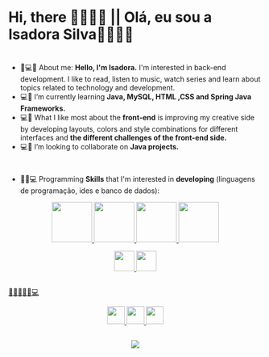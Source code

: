 ## <h1> Hi, there 👩🏽‍💻👋   ||  Olá, eu sou a Isadora Silva👩🏽‍💻👋</h1>


#
-  📌💻📝 About me: 
         <strong>Hello, I'm Isadora.</strong> I'm interested in back-end development.
         I like to read, listen to music, watch series and learn about topics related to technology and development.
  -  💻📝 I’m currently learning <strong>Java, MySQL, HTML ,CSS and Spring Java Frameworks.</strong>
   -  💻📝 What I like most about the <strong>front-end</strong> is improving my creative side by developing layouts, colors and style combinations for different interfaces and <strong>the different challenges of the front-end side.</strong>
  -  💻📝 I’m looking to collaborate on <strong>Java projects.</strong>

#
-  📌📝💻 Programming <strong>Skills</strong> that I'm interested in <strong>developing</strong>  (linguagens de programação, ides e banco de dados):
         

 <p>
<div align="center">
  <a href="https://https://github.com/irsdora">     
<img height="80em" src="https://img.shields.io/badge/Java-ED8B00?style=for-the-badge&logo=java&logoColor=white"/>
<img height="80em" src="https://img.shields.io/badge/HTML5-E34F26?style=for-the-badge&logo=html5&logoColor=white"/>
<img height="80em" src="https://img.shields.io/badge/CSS3-1572B6?style=for-the-badge&logo=css3&logoColor=white"/>
<img height="80em" src="https://img.shields.io/badge/Java-ED8B00?style=for-the-badge&logo=java&logoColor=white"/>
<p>
<img height="40em" src="https://img.shields.io/badge/MySQL-00000F?style=for-the-badge&logo=mysql&logoColor=white"/>
<img height="40em" src="https://img.shields.io/badge/Spring-6DB33F?style=for-the-badge&logo=spring&logoColor=white"/>
</div>
      
  ##
  
 📝👩🏽‍💻👋💻 
<div align="center">
<img height="35em" src="https://img.shields.io/badge/Eclipse-2C2255?style=for-the-badge&logo=eclipse&logoColor=white"/>
<img height="35em" src="https://img.shields.io/badge/Visual_Studio_Code-0078D4?style=for-the-badge&logo=visual%20studio%20code&logoColor=white"/>
<img height="35em" src="https://img.shields.io/badge/sublime_text-%23575757.svg?&style=for-the-badge&logo=sublime-text&logoColor=important"/>
</div>

##
<div align="center">
<a href="https://github.com/irsdora/irsdora" target="_blank"><img src="https://img.shields.io/badge/GitHub-100000?style=for-the-badge&logo=github&logoColor=white" target="_blank"></a>
</div>

